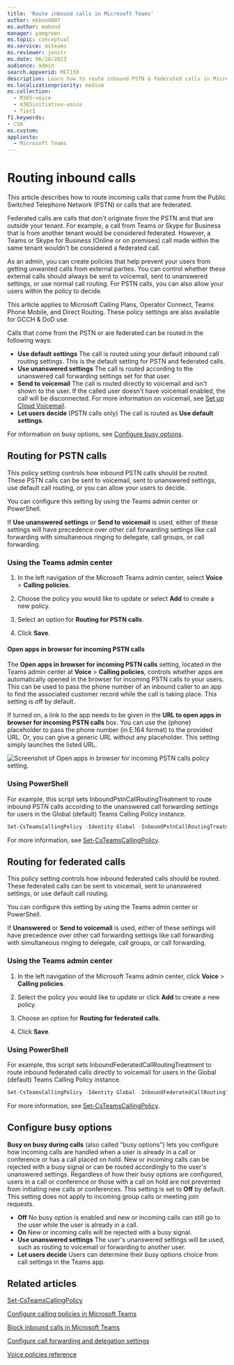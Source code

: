 ```yaml
---
title: 'Route inbound calls in Microsoft Teams'
author: mkbond007
ms.author: mabond
manager: pamgreen
ms.topic: conceptual
ms.service: msteams
ms.reviewer: jenstr
ms.date: 06/28/2023
audience: admin
search.appverid: MET150
description: Learn how to route inbound PSTN & federated calls in Microsoft Teams.
ms.localizationpriority: medium
ms.collection: 
  - M365-voice
  - m365initiative-voice
  - Tier1
f1.keywords:
- CSH
ms.custom: 
appliesto: 
  - Microsoft Teams
---
```


# Routing inbound calls

This article describes how to route incoming calls that come from the Public Switched Telephone Network (PSTN) or calls that are federated.

Federated calls are calls that don't originate from the PSTN and that are outside your tenant. For example, a call from Teams or Skype for Business that is from another tenant would be considered federated. However, a Teams or Skype for Business (Online or on premises) call made within the same tenant wouldn't be considered a federated call.

As an admin, you can create policies that help prevent your users from getting unwanted calls from external parties. You can control whether these external calls should always be sent to voicemail, sent to unanswered settings, or use normal call routing. For PSTN calls, you can also allow your users within the policy to decide.

This article applies to Microsoft Calling Plans, Operator Connect, Teams Phone Mobile, and Direct Routing. These policy settings are also available for GCCH & DoD use.

Calls that come from the PSTN or are federated can be routed in the following ways:

- **Use default settings** The call is routed using your default inbound call routing settings. This is the default setting for PSTN and federated calls.
- **Use unanswered settings** The call is routed according to the unanswered call forwarding settings set for that user.
- **Send to voicemail** The call is routed directly to voicemail and isn't shown to the user. If the called user doesn't have voicemail enabled, the call will be disconnected. For more information on voicemail, see [Set up Cloud Voicemail](set-up-phone-system-voicemail.md).
- **Let users decide** (PSTN calls only) The call is routed as **Use default settings**.

For information on busy options, see [Configure busy options](#configure-busy-options).

## Routing for PSTN calls

This policy setting controls how inbound PSTN calls should be routed. These PSTN calls can be sent to voicemail, sent to unanswered settings, use default call routing, or you can allow your users to decide.

You can configure this setting by using the Teams admin center or PowerShell.

If **Use unanswered settings** or **Send to voicemail** is used, either of these settings will have precedence over other call forwarding settings like call forwarding with simultaneous ringing to delegate, call groups, or call forwarding.

### Using the Teams admin center

1. In the left navigation of the Microsoft Teams admin center, select **Voice** > **Calling policies**.

1. Choose the policy you would like to update or select **Add** to create a new policy.

1. Select an option for **Routing for PSTN calls**.

1. Click **Save**.

#### Open apps in browser for incoming PSTN calls

The **Open apps in browser for incoming PSTN calls** setting, located in the Teams admin center at **Voice** > **Calling policies**, controls whether apps are automatically opened in the browser for incoming PSTN calls to your users. This can be used to pass the phone number of an inbound caller to an app to find the associated customer record while the call is taking place. This setting is off by default.

If turned on, a link to the app needs to be given in the **URL to open apps in browser for incoming PSTN calls** box. You can use the {phone} placeholder to pass the phone number (in E.164 format) to the provided URL. Or, you can give a generic URL without any placeholder. This setting simply launches the listed URL.

![Screenshot of Open apps in browser for incoming PSTN calls policy setting.](media/teams-open-apps-in-browser-pstn.png)

### Using PowerShell

For example, this script sets InboundPstnCallRoutingTreatment to route inbound PSTN calls according to the unanswered call forwarding settings for users in the Global (default) Teams Calling Policy instance.

```powershell
Set-CsTeamsCallingPolicy -Identity Global -InboundPstnCallRoutingTreatment Unanswered
```

For more information, see [Set-CsTeamsCallingPolicy](/powershell/module/skype/set-csteamscallingpolicy).

## Routing for federated calls

This policy setting controls how inbound federated calls should be routed. These federated calls can be sent to voicemail, sent to unanswered settings, or use default call routing.

You can configure this setting by using the Teams admin center or PowerShell.

If **Unanswered** or **Send to voicemail** is used, either of these settings will have precedence over other call forwarding settings like call forwarding with simultaneous ringing to delegate, call groups, or call forwarding.

### Using the Teams admin center

1. In the left navigation of the Microsoft Teams admin center, click **Voice** > **Calling policies**.

1. Select the policy you would like to update or click **Add** to create a new policy.

1. Choose an option for **Routing for federated calls**.

1. Click **Save**.

### Using PowerShell

For example, this script sets InboundFederatedCallRoutingTreatment to route inbound federated calls directly to voicemail for users in the Global (default) Teams Calling Policy instance.

```powershell
Set-CsTeamsCallingPolicy -Identity Global -InboundFederatedCallRoutingTreatment Voicemail
```

For more information, see [Set-CsTeamsCallingPolicy](/powershell/module/skype/set-csteamscallingpolicy).

## Configure busy options

**Busy on busy during calls** (also called "busy options") lets you configure how incoming calls are handled when a user is already in a call or conference or has a call placed on hold. New or incoming calls can be rejected with a busy signal or can be routed accordingly to the user's unanswered settings. Regardless of how their busy options are configured, users in a call or conference or those with a call on hold are not prevented from initiating new calls or conferences. This setting is set to **Off** by default. This setting does not apply to incoming group calls or meeting join requests.

- **Off** No busy option is enabled and new or incoming calls can still go to the user while the user is already in a call.
- **On** New or incoming calls will be rejected with a busy signal.
- **Use unanswered settings** The user's unanswered settings will be used, such as routing to voicemail or forwarding to another user.
- **Let users decide** Users can determine their busy options choice from call settings in the Teams app.

## Related articles

[Set-CsTeamsCallingPolicy](/powershell/module/skype/set-csteamscallingpolicy)

[Configure calling policies in Microsoft Teams](teams-calling-policy.md)

[Block inbound calls in Microsoft Teams](block-inbound-calls.md)

[Configure call forwarding and delegation settings](user-call-settings.md)

[Voice policies reference](settings-policies-reference.md#voice)
